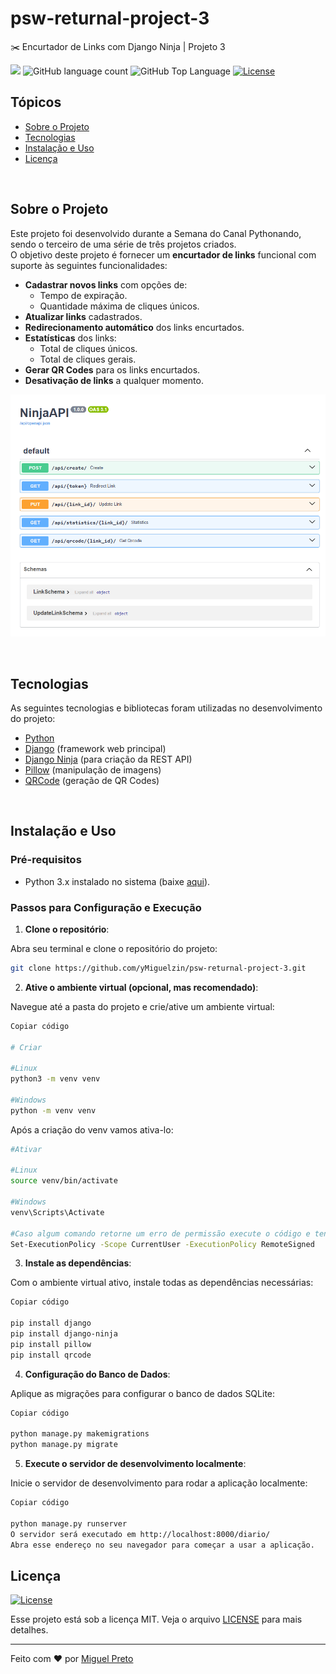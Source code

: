 # psw-returnal-project-3
✂️ Encurtador de Links com Django Ninja | Projeto 3

<p>
  <img src="https://img.shields.io/badge/made%20by-MIGUEL%20PRETO-FF0000?style=flat-square">
  <img alt="GitHub language count" src="https://img.shields.io/github/languages/count/yMiguelzin/psw-returnal-project-3?color=FF0000&style=flat-square">
  <img alt="GitHub Top Language" src="https://img.shields.io/github/languages/top/yMiguelzin/psw-returnal-project-3?color=FF0000&style=flat-square">
  <a href="https://opensource.org/licenses/MIT">
    <img alt="License" src="https://img.shields.io/badge/license-MIT-FF0000?style=flat-square">
  </a>
</p>

## Tópicos

- [Sobre o Projeto](#sobre-o-projeto)
- [Tecnologias](#tecnologias)
- [Instalação e Uso](#instalação-e-uso)
- [Licença](#licença)

<br>

## Sobre o Projeto

Este projeto foi desenvolvido durante a Semana do Canal Pythonando, sendo o terceiro de uma série de três projetos criados.  
O objetivo deste projeto é fornecer um **encurtador de links** funcional com suporte às seguintes funcionalidades:

- **Cadastrar novos links** com opções de:
  - Tempo de expiração.
  - Quantidade máxima de cliques únicos.
- **Atualizar links** cadastrados.
- **Redirecionamento automático** dos links encurtados.
- **Estatísticas** dos links:
  - Total de cliques únicos.
  - Total de cliques gerais.
- **Gerar QR Codes** para os links encurtados.
- **Desativação de links** a qualquer momento.

<p align="center">
  <img src="NinjaAPI.png" alt="Swagger">
</p>

<br>

## Tecnologias

As seguintes tecnologias e bibliotecas foram utilizadas no desenvolvimento do projeto:

- [Python](https://www.python.org/)
- [Django](https://www.djangoproject.com/) (framework web principal)
- [Django Ninja](https://django-ninja.rest-framework.com/) (para criação da REST API)
- [Pillow](https://python-pillow.org/) (manipulação de imagens)
- [QRCode](https://github.com/lincolnloop/python-qrcode) (geração de QR Codes)

<br>

## Instalação e Uso

### Pré-requisitos

- Python 3.x instalado no sistema (baixe [aqui](https://www.python.org/downloads/)).

### Passos para Configuração e Execução

1. **Clone o repositório**:

Abra seu terminal e clone o repositório do projeto:

  ```bash
  git clone https://github.com/yMiguelzin/psw-returnal-project-3.git
  ```
 
2. **Ative o ambiente virtual (opcional, mas recomendado)**:

  Navegue até a pasta do projeto e crie/ative um ambiente virtual:

  ```bash
  Copiar código
  
  # Criar
    
  #Linux
  python3 -m venv venv
    
  #Windows
  python -m venv venv
  ```

Após a criação do venv vamos ativa-lo:

  ```bash
  #Ativar
  
  #Linux
  source venv/bin/activate
  
  #Windows
  venv\Scripts\Activate

  #Caso algum comando retorne um erro de permissão execute o código e tente novamente:
  Set-ExecutionPolicy -Scope CurrentUser -ExecutionPolicy RemoteSigned

  ```

3. **Instale as dependências**:

  Com o ambiente virtual ativo, instale todas as dependências necessárias:

  ```bash
  Copiar código

  pip install django
  pip install django-ninja
  pip install pillow
  pip install qrcode
  ```

4. **Configuração do Banco de Dados**:

  Aplique as migrações para configurar o banco de dados SQLite:

  ```bash
  Copiar código

  python manage.py makemigrations
  python manage.py migrate
  ```

5. **Execute o servidor de desenvolvimento localmente**:
   
Inicie o servidor de desenvolvimento para rodar a aplicação localmente:

  ```bash
  Copiar código

  python manage.py runserver
  O servidor será executado em http://localhost:8000/diario/
  Abra esse endereço no seu navegador para começar a usar a aplicação.

  ```

## Licença
<a href="https://opensource.org/licenses/MIT">
    <img alt="License" src="https://img.shields.io/badge/license-MIT-FF0000?style=flat-square">
</a>

<br>

Esse projeto está sob a licença MIT. Veja o arquivo [LICENSE](/LICENSE) para mais detalhes.

---

Feito com ❤️ por [Miguel Preto](https://github.com/yMiguelzin)

